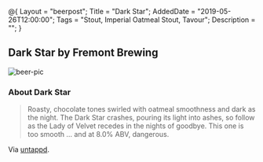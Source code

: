 @{
 Layout = "beerpost";
 Title = "Dark Star";
 AddedDate = "2019-05-26T12:00:00";
 Tags = "Stout, Imperial Oatmeal Stout, Tavour";
 Description = "";
 }
 

## Dark Star by Fremont Brewing

![beer-pic]

### About Dark Star

> Roasty, chocolate tones swirled with oatmeal smoothness and dark as the night. The Dark Star crashes, pouring its light into ashes, so follow as the Lady of Velvet recedes in the nights of goodbye. This one is too smooth … and at 8.0% ABV, dangerous.

Via [untappd][untappd-url].

[untappd-url]: <https://untappd.com/b/fremont-brewing-dark-star/27277>
[beer-pic]: https://jasonpowley.com/assets/img/2019-05-26-dark-star.jpeg "Dark Star by Fremont Brewing"
